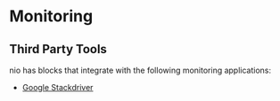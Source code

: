 # Monitoring

## Third Party Tools

nio has blocks that integrate with the following monitoring applications:

* [Google Stackdriver](https://blocks.n.io/StackdriverCustomMetrics)
